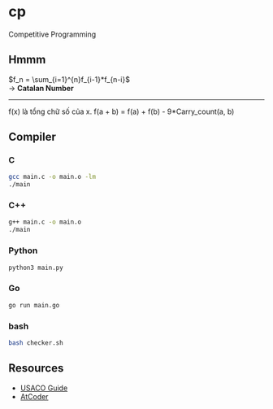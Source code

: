 # cp
Competitive Programming

## Hmmm
$f_n = \sum_{i=1}^{n}f_{i-1}*f_{n-i}$   
-> **Catalan Number**

---
f(x) là tổng chữ số của x.
f(a + b) = f(a) + f(b) - 9*Carry_count(a, b)

## Compiler
### C
```bash
gcc main.c -o main.o -lm
./main
```

### C++
```bash
g++ main.c -o main.o
./main
```

### Python
```bash
python3 main.py
```

### Go
```bash
go run main.go
```

### bash
```bash
bash checker.sh
```

## Resources
- [USACO Guide](https://usaco.guide/problems/)
- [AtCoder](https://kenkoooo.com/atcoder/#/training)
